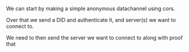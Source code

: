 
We can start by making a simple anonymous datachannel using cors. 

Over that we send a DID and authenticate it, and server(s) we want to connect to. 

We need to then send the server we want to connect to along with proof that